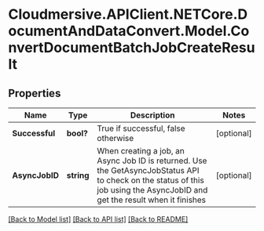 # Cloudmersive.APIClient.NETCore.DocumentAndDataConvert.Model.ConvertDocumentBatchJobCreateResult
## Properties

Name | Type | Description | Notes
------------ | ------------- | ------------- | -------------
**Successful** | **bool?** | True if successful, false otherwise | [optional] 
**AsyncJobID** | **string** | When creating a job, an Async Job ID is returned.  Use the GetAsyncJobStatus API to check on the status of this job using the AsyncJobID and get the result when it finishes | [optional] 

[[Back to Model list]](../README.md#documentation-for-models) [[Back to API list]](../README.md#documentation-for-api-endpoints) [[Back to README]](../README.md)

